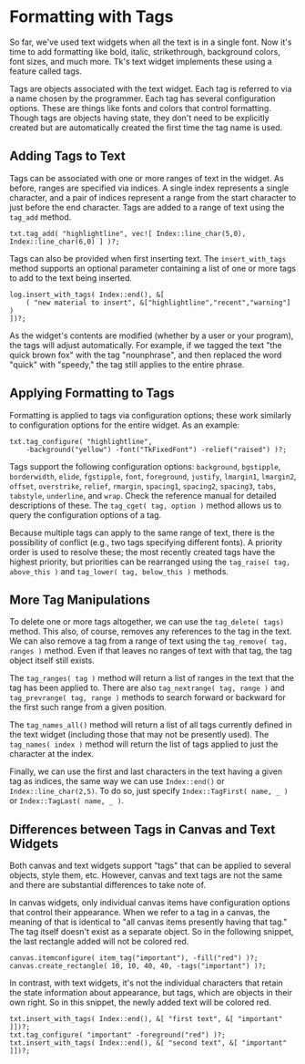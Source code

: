 # Formatting with Tags

So far, we've used text widgets when all the text is in a single font. Now it's
time to add formatting like bold, italic, strikethrough, background colors, font
sizes, and much more. Tk's text widget implements these using a feature called
tags.

Tags are objects associated with the text widget. Each tag is referred to via a
name chosen by the programmer. Each tag has several configuration options. These
are things like fonts and colors that control formatting. Though tags are
objects having state, they don't need to be explicitly created but are
automatically created the first time the tag name is used.

## Adding Tags to Text

Tags can be associated with one or more ranges of text in the widget. As before,
ranges are specified via indices. A single index represents a single character,
and a pair of indices represent a range from the start character to just before
the end character. Tags are added to a range of text using the `tag_add` method.

```rust,no_run
txt.tag_add( "highlightline", vec![ Index::line_char(5,0), Index::line_char(6,0) ] )?;
```

Tags can also be provided when first inserting text. The `insert_with_tags`
method supports an optional parameter containing a list of one or more tags to
add to the text being inserted.

```rust,no_run
log.insert_with_tags( Index::end(), &[
    ( "new material to insert", &["highlightline","recent","warning"] )
])?;
```

As the widget's contents are modified (whether by a user or your program), the
tags will adjust automatically. For example, if we tagged the text "the quick
brown fox" with the tag "nounphrase", and then replaced the word "quick" with
"speedy," the tag still applies to the entire phrase.

## Applying Formatting to Tags

Formatting is applied to tags via configuration options; these work similarly to
configuration options for the entire widget. As an example:

```rust,no_run
txt.tag_configure( "highlightline",
    -background("yellow") -font("TkFixedFont") -relief("raised") )?;
```

Tags support the following configuration options: `background`, `bgstipple`,
`borderwidth`, `elide`, `fgstipple`, `font`, `foreground`, `justify`,
`lmargin1`, `lmargin2`, `offset`, `overstrike`, `relief`, `rmargin`, `spacing1`,
`spacing2`, `spacing3`, `tabs`, `tabstyle`, `underline`, and `wrap`. Check the
reference manual for detailed descriptions of these. The
`tag_cget( tag, option )` method allows us to query the configuration options of
a tag.

Because multiple tags can apply to the same range of text, there is the
possibility of conflict (e.g., two tags specifying different fonts). A priority
order is used to resolve these; the most recently created tags have the highest
priority, but priorities can be rearranged using the
`tag_raise( tag, above_this )` and `tag_lower( tag, below_this )` methods.

## More Tag Manipulations

To delete one or more tags altogether, we can use the `tag_delete( tags)`
method. This also, of course, removes any references to the tag in the text. We
can also remove a tag from a range of text using the `tag_remove( tag, ranges )`
method. Even if that leaves no ranges of text with that tag, the tag object
itself still exists.

The `tag_ranges( tag )` method will return a list of ranges in the text that the
tag has been applied to. There are also `tag_nextrange( tag, range )` and
`tag_prevrange( tag, range )` methods to search forward or backward for the
first such range from a given position.

The `tag_names_all()` method will return a list of all tags currently defined in
the text widget (including those that may not be presently used). The
`tag_names( index )` method will return the list of tags applied to just the
character at the index.

Finally, we can use the first and last characters in the text having a given tag
as indices, the same way we can use `Index::end()` or `Index::line_char(2,5)`.
To do so, just specify `Index::TagFirst( name, _ )` or
`Index::TagLast( name, _ )`.

## Differences between Tags in Canvas and Text Widgets

Both canvas and text widgets support "tags" that can be applied to several
objects, style them, etc. However, canvas and text tags are not the same and
there are substantial differences to take note of.

In canvas widgets, only individual canvas items have configuration options that
control their appearance. When we refer to a tag in a canvas, the meaning of
that is identical to "all canvas items presently having that tag." The tag
itself doesn't exist as a separate object. So in the following snippet, the last
rectangle added will not be colored red. 

```rust,no_run
canvas.itemconfigure( item_tag("important"), -fill("red") )?;
canvas.create_rectangle( 10, 10, 40, 40, -tags("important") )?;
```

In contrast, with text widgets, it's not the individual characters that retain
the state information about appearance, but tags, which are objects in their own
right. So in this snippet, the newly added text will be colored red.

```rust,no_run
txt.insert_with_tags( Index::end(), &[ "first text", &[ "important" ]])?;
txt.tag_configure( "important" -foreground("red") )?;
txt.insert_with_tags( Index::end(), &[ "second text", &[ "important" ]])?;
```
